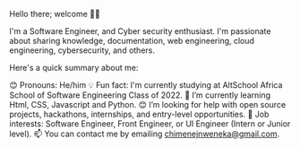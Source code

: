 Hello there; welcome 👋🏾

I'm a Software Engineer, and Cyber security enthusiast. I'm passionate about sharing knowledge, documentation, web engineering, cloud engineering, cybersecurity, and others.

Here's a quick summary about me:

😊 Pronouns: He/him
💡 Fun fact: I'm currently studying at AltSchool Africa School of Software Engineering Class of 2022.
🌱 I’m currently learning Html, CSS, Javascript and Python.
😊 I’m looking for help with open source projects, hackathons, internships, and entry-level opportunities.
💼 Job interests: Software Engineer, Front Engineer, or UI Engineer (Intern or Junior level).
📫 You can contact me by emailing chimenejnweneka@gmail.com.

